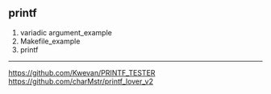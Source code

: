 ## printf

1. variadic argument_example
2. Makefile_example
3. printf
---
https://github.com/Kwevan/PRINTF_TESTER
https://github.com/charMstr/printf_lover_v2
